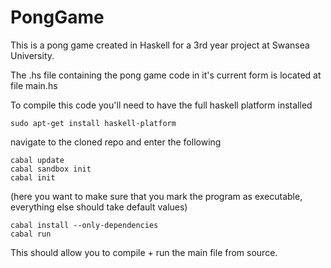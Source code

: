 # PongGame

This is a pong game created in Haskell for a 3rd year project at Swansea University.

The .hs file containing the pong game code in it's current form is located at file main.hs

To compile this code you'll need to have the full haskell platform installed

`sudo apt-get install haskell-platform`

navigate to the cloned repo and enter the following

```
cabal update
cabal sandbox init
cabal init
```

(here you want to make sure that you mark the program as executable, everything else should take default values)

```
cabal install --only-dependencies
cabal run
```

This should allow you to compile + run the main file from source.
